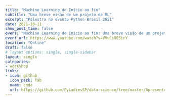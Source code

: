 ```yaml
---
title: "Machine Learning do Início ao fim"
subtitle: "Uma breve visão de um projeto de ML"
excerpt: "Palestra no evento Python Brasil 2021"
date: 2021-10-11
show_post_time: false
event: "Machine Learning do Início ao fim: Uma breve visão de um projeto de ML"
event_url: https://www.youtube.com/watch?v=VVuCs9E5LrY
location: "Online"
draft: false
# layout options: single, single-sidebar
layout: single
categories:
- workshop
links:
- icon: github
  icon_pack: fab
  name: code
  url: https://github.com/PyLadiesSP/data-science/tree/master/Apresentacoes/2021_Python_Brasil
---
```



